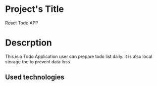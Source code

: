  # Project's Title
React Todo APP
# Descrption
This is a Todo Application user can prepare todo list daily. 
it is also local storage the to prevent data loss.
## Used technologies

